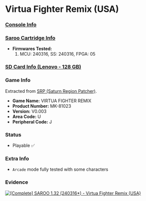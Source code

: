 # Virtua Fighter Remix (USA)

### [Console Info](../../../../../Info/Consoles/VA13/README.md)

### [Saroo Cartridge Info](../../../../../Info/Cartridges/RetroGameParadiseStore/1.32F/README.md)

- <b>Firmwares Tested:</b>
  1. MCU: 240316, SS: 240316, FPGA: 05

### [SD Card Info (Lenovo - 128 GB)](../../../../../Info/SdCards/Lenovo/128GB/fat32/README.md)

### Game Info

Extracted from [SRP (Saturn Region Patcher)](https://segaxtreme.net/resources/saturn-region-patcher.81/download).

- <b>Game Name:</b> VIRTUA FIGHTER REMIX
- <b>Product Number:</b> MK-81023
- <b>Version:</b> V0.003
- <b>Area Code:</b> U
- <b>Peripheral Code:</b> J

### Status

- Playable :white_check_mark:

### Extra Info

- `Arcade` mode fully tested with some characters

### Evidence

[![[Complete] SAROO 1.32 (240316*) - Virtua Fighter Remix (USA)](https://img.youtube.com/vi/dCDGqRtOGYc/0.jpg)](https://www.youtube.com/watch?v=dCDGqRtOGYc)
